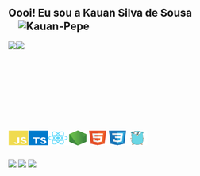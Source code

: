 ## Oooi! Eu sou a Kauan Silva de Sousa <img align="center" alt="Kauan-Pepe" height="50" width="60" src="https://media.tenor.com/images/2f071cab07e5ddac7224f1ff3d8cccf2/tenor.gif" style="max-width:100%;margin-left: 20px;">
<div style="display: flex">
  <img height="180em" src="https://github-readme-stats-eight-theta.vercel.app/api?username=Silva4g&show_icons=true&theme=dracula&include_all_commits=true&count_private=true"/>
  <img height="180em" src="https://github-readme-stats-eight-theta.vercel.app/api/top-langs/?username=Silva4g&layout=compact&langs_count=8&theme=dracula"/>
</div>
<div style="display: flex"><br>
  <img align="center" alt="Kauan-Js" height="30" width="40" src="https://raw.githubusercontent.com/devicons/devicon/master/icons/javascript/javascript-plain.svg">
  <img align="center" alt="Kauan-Ts" height="30" width="40" src="https://raw.githubusercontent.com/devicons/devicon/master/icons/typescript/typescript-plain.svg">
  <img align="center" alt="Kauan-React" height="30" width="40" src="https://raw.githubusercontent.com/devicons/devicon/master/icons/react/react-original.svg">
  <img align="center" alt="Kauan-Node" height="30" width="40" src="https://github.com/devicons/devicon/blob/master/icons/nodejs/nodejs-original.svg"> 
  <img align="center" alt="Kauan-HTML" height="30" width="40" src="https://raw.githubusercontent.com/devicons/devicon/master/icons/html5/html5-original.svg">
  <img align="center" alt="Kauan-CSS" height="30" width="40" src="https://raw.githubusercontent.com/devicons/devicon/master/icons/css3/css3-original.svg">
  <img align="center" alt="Kauan-Go" height="30" width="40" src="https://github.com/devicons/devicon/blob/master/icons/go/go-original.svg">
</div>
 
  ##
  
  <div>
  <a href = "mailto: kauanssousa@gmail.com" target="_blank"><img src="https://img.shields.io/badge/-Gmail-%23EA4335?style=for-the-badge&logo=gmail&logoColor=white"></a>
  <a href="https://www.linkedin.com/in/kauan-sousa-750075156/" target="_blank"><img src="https://img.shields.io/badge/-LinkedIn-%230077B5?style=for-the-badge&logo=linkedin&logoColor=white"></a>
  <a href="https://www.instagram.com/kauansousa19/" target="_blank"><img src="https://img.shields.io/badge/-Instagram-%23E4405F?style=for-the-badge&logo=instagram&logoColor=white"></a>
</div>
